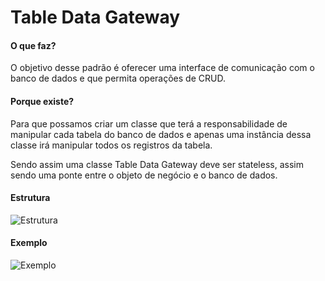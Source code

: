 # Table Data Gateway

#### O que faz?

O objetivo desse padrão é oferecer uma interface de comunicação
com o banco de dados e que permita operações de CRUD.

#### Porque existe?

Para que possamos criar um classe que terá a responsabilidade
de manipular cada tabela do banco de dados e apenas uma
instância dessa classe irá manipular todos os registros da tabela.

Sendo assim uma classe Table Data Gateway deve ser stateless,
assim sendo uma ponte entre o objeto de negócio e o banco de
dados.

#### Estrutura

![Estrutura](https://i.ibb.co/yPnRLVY/estrutura-table-data-gateway.png)

#### Exemplo

![Exemplo](https://i.ibb.co/mz5Rb0j/exemplo-data-table-gateway.png)

